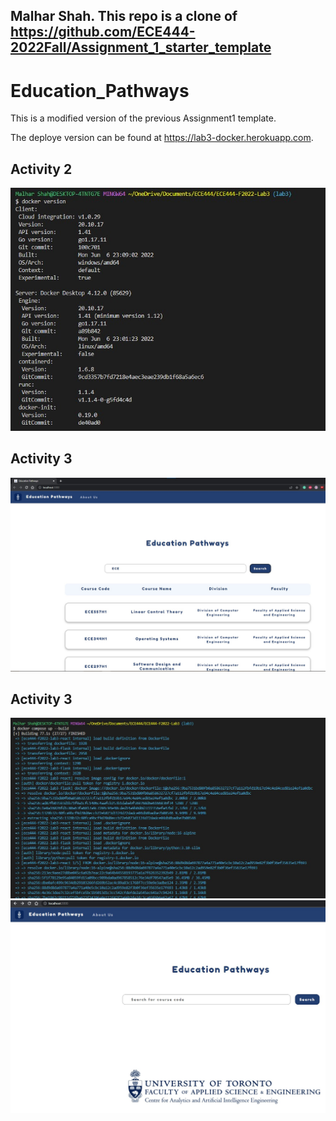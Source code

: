 
## Malhar Shah. This repo is a clone of https://github.com/ECE444-2022Fall/Assignment_1_starter_template

# Education_Pathways
This is a modified version of the previous Assignment1 template.

The deploye version can be found at https://lab3-docker.herokuapp.com.

## Activity 2
![Screenshot of Activity 2](/images/Activity2.jpg)

## Activity 3
![Screenshot of Activity 3](/images/Activity3.jpg)

## Activity 3
![Screenshot of Activity 4-1](/images/Activity4-1.jpg)
![Screenshot of Activity 4-2](/images/Activity4-2.jpg)